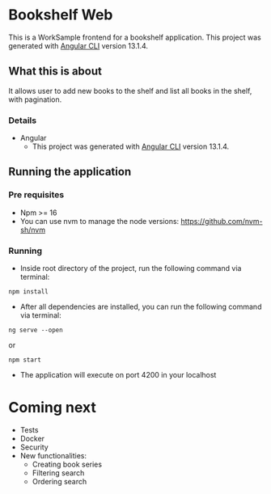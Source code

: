 # Bookshelf Web

This is a WorkSample frontend for a bookshelf application.
This project was generated with [Angular CLI](https://github.com/angular/angular-cli) version 13.1.4.

## What this is about
It allows user to add new books to the shelf and list all books in the shelf, with pagination.

### Details
* Angular
    * This project was generated with [Angular CLI](https://github.com/angular/angular-cli) version 13.1.4.

## Running the application

### Pre requisites
* Npm >= 16
* You can use nvm to manage the node versions: https://github.com/nvm-sh/nvm

### Running
* Inside root directory of the project, run the following command via terminal:
```shell
npm install
```
* After all dependencies are installed, you can run the following command via terminal:
```shell
ng serve --open
```
or
```shell
npm start
```
* The application will execute on port 4200 in your localhost

# Coming next
* Tests
* Docker
* Security
* New functionalities:
  * Creating book series
  * Filtering search
  * Ordering search